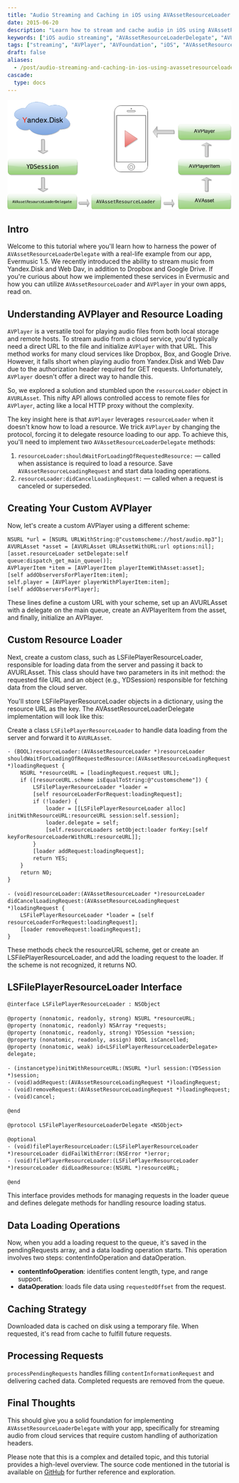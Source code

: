 ```yaml
---
title: "Audio Streaming and Caching in iOS using AVAssetResourceLoader and AVPlayer"
date: 2015-06-20
description: "Learn how to stream and cache audio in iOS using AVAssetResourceLoader and AVPlayer, with a real-life example from Evermusic 1.5."
keywords: ["iOS audio streaming", "AVAssetResourceLoaderDelegate", "AVURLAsset", "AVPlayer", "AVFoundation", "AVAssetResourceLoadingRequest", "custom audio player", "cloud streaming", "media framework", "Evermusic"]
tags: ["streaming", "AVPlayer", "AVFoundation", "iOS", "AVAssetResourceLoader", "AVAssetResourceLoaderDelegate", "AVAssetResourceLoadingRequest", "AVURLAsset", "audio", "tutorial"]
draft: false
aliases:
  - /post/audio-streaming-and-caching-in-ios-using-avassetresourceloader-and-avplayer/
cascade:
  type: docs
---
```


![](diagram.png)

## Intro

Welcome to this tutorial where you'll learn how to harness the power of `AVAssetResourceLoaderDelegate` with a real-life example from our app, Evermusic 1.5. We recently introduced the ability to stream music from Yandex.Disk and Web Dav, in addition to Dropbox and Google Drive. If you're curious about how we implemented these services in Evermusic and how you can utilize `AVAssetResourceLoader` and `AVPlayer` in your own apps, read on.

## Understanding AVPlayer and Resource Loading

`AVPlayer` is a versatile tool for playing audio files from both local storage and remote hosts. To stream audio from a cloud service, you'd typically need a direct URL to the file and initialize `AVPlayer` with that URL. This method works for many cloud services like Dropbox, Box, and Google Drive. However, it falls short when playing audio from Yandex.Disk and Web Dav due to the authorization header required for GET requests. Unfortunately, `AVPlayer` doesn't offer a direct way to handle this.

So, we explored a solution and stumbled upon the `resourceLoader` object in `AVURLAsset`. This nifty API allows controlled access to remote files for `AVPlayer`, acting like a local HTTP proxy without the complexity.

The key insight here is that `AVPlayer` leverages `resourceLoader` when it doesn't know how to load a resource. We trick `AVPlayer` by changing the protocol, forcing it to delegate resource loading to our app. To achieve this, you'll need to implement two `AVAssetResourceLoaderDelegate` methods:

1. `resourceLoader:shouldWaitForLoadingOfRequestedResource:` — called when assistance is required to load a resource. Save `AVAssetResourceLoadingRequest` and start data loading operations.
2. `resourceLoader:didCancelLoadingRequest:` — called when a request is canceled or superseded.

## Creating Your Custom AVPlayer

Now, let's create a custom AVPlayer using a different scheme:

```objc
NSURL *url = [NSURL URLWithString:@"customscheme://host/audio.mp3"];
AVURLAsset *asset = [AVURLAsset URLAssetWithURL:url options:nil];
[asset.resourceLoader setDelegate:self queue:dispatch_get_main_queue()];
AVPlayerItem *item = [AVPlayerItem playerItemWithAsset:asset];
[self addObserversForPlayerItem:item];
self.player = [AVPlayer playerWithPlayerItem:item];
[self addObserversForPlayer];
```

These lines define a custom URL with your scheme, set up an AVURLAsset with a delegate on the main queue, create an AVPlayerItem from the asset, and finally, initialize an AVPlayer.

## Custom Resource Loader

Next, create a custom class, such as LSFilePlayerResourceLoader, responsible for loading data from the server and passing it back to AVURLAsset. This class should have two parameters in its init method: the requested file URL and an object (e.g., YDSession) responsible for fetching data from the cloud server.

You'll store LSFilePlayerResourceLoader objects in a dictionary, using the resource URL as the key. The AVAssetResourceLoaderDelegate implementation will look like this:

Create a class `LSFilePlayerResourceLoader` to handle data loading from the server and forward it to `AVURLAsset`.

```objc
- (BOOL)resourceLoader:(AVAssetResourceLoader *)resourceLoader shouldWaitForLoadingOfRequestedResource:(AVAssetResourceLoadingRequest *)loadingRequest {
    NSURL *resourceURL = [loadingRequest.request URL];
    if ([resourceURL.scheme isEqualToString:@"customscheme"]) {
        LSFilePlayerResourceLoader *loader = 
        [self resourceLoaderForRequest:loadingRequest];
        if (!loader) {
            loader = [[LSFilePlayerResourceLoader alloc] initWithResourceURL:resourceURL session:self.session];
            loader.delegate = self;
            [self.resourceLoaders setObject:loader forKey:[self keyForResourceLoaderWithURL:resourceURL]];
        }
        [loader addRequest:loadingRequest];
        return YES;
    }
    return NO;
}

- (void)resourceLoader:(AVAssetResourceLoader *)resourceLoader didCancelLoadingRequest:(AVAssetResourceLoadingRequest *)loadingRequest {
    LSFilePlayerResourceLoader *loader = [self resourceLoaderForRequest:loadingRequest];
    [loader removeRequest:loadingRequest];
}
```

These methods check the resourceURL scheme, get or create an LSFilePlayerResourceLoader, and add the loading request to the loader. If the scheme is not recognized, it returns NO.

## LSFilePlayerResourceLoader Interface

```objc
@interface LSFilePlayerResourceLoader : NSObject

@property (nonatomic, readonly, strong) NSURL *resourceURL;
@property (nonatomic, readonly) NSArray *requests;
@property (nonatomic, readonly, strong) YDSession *session;
@property (nonatomic, readonly, assign) BOOL isCancelled;
@property (nonatomic, weak) id<LSFilePlayerResourceLoaderDelegate> delegate;

- (instancetype)initWithResourceURL:(NSURL *)url session:(YDSession *)session;
- (void)addRequest:(AVAssetResourceLoadingRequest *)loadingRequest;
- (void)removeRequest:(AVAssetResourceLoadingRequest *)loadingRequest;
- (void)cancel;

@end

@protocol LSFilePlayerResourceLoaderDelegate <NSObject>

@optional
- (void)filePlayerResourceLoader:(LSFilePlayerResourceLoader *)resourceLoader didFailWithError:(NSError *)error;
- (void)filePlayerResourceLoader:(LSFilePlayerResourceLoader *)resourceLoader didLoadResource:(NSURL *)resourceURL;

@end
```

This interface provides methods for managing requests in the loader queue and defines delegate methods for handling resource loading status.

## Data Loading Operations

Now, when you add a loading request to the queue, it's saved in the pendingRequests array, and a data loading operation starts. This operation involves two steps: contentInfoOperation and dataOperation.

- **contentInfoOperation**: identifies content length, type, and range support.
- **dataOperation**: loads file data using `requestedOffset` from the request.

## Caching Strategy

Downloaded data is cached on disk using a temporary file. When requested, it's read from cache to fulfill future requests.

## Processing Requests

`processPendingRequests` handles filling `contentInformationRequest` and delivering cached data. Completed requests are removed from the queue.

## Final Thoughts

This should give you a solid foundation for implementing `AVAssetResourceLoaderDelegate` with your app, specifically for streaming audio from cloud services that require custom handling of authorization headers.

Please note that this is a complex and detailed topic, and this tutorial provides a high-level overview. The source code mentioned in the tutorial is available on [GitHub](http://github.com/leshkoapps/AVAssetResourceLoader) for further reference and exploration. 
